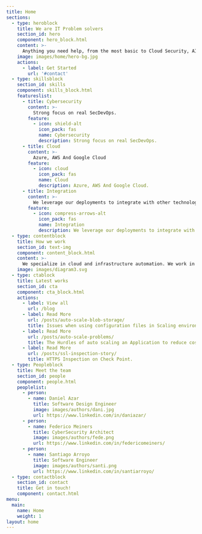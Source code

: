 ```yaml
---
title: Home
sections:
  - type: heroblock
    title: We are IT Problem solvers
    section_id: hero
    component: hero_block.html
    content: >-
      Anything you need help, from the most basic to Cloud Security, AI, Data Science. We can help you solve it. Just Call us
    image: images/home/hero-bg.jpg
    actions:
      - label: Get Started
        url: '#contact'
  - type: skillsblock
    section_id: skills
    component: skills_block.html
    featureslist:
      - title: Cybersecurity
        content: >-
          Strong focus on real SecDevOps.
        feature:
          - icon: shield-alt
            icon_pack: fas
            name: Cybersecurity
            description: Strong focus on real SecDevOps.
      - title: Cloud
        content: >-
          Azure, AWS And Google Cloud
        feature:
          - icon: cloud
            icon_pack: fas
            name: Cloud
            description: Azure, AWS And Google Cloud.
      - title: Integration
        content: >-
          We leverage our deployments to integrate with other technologies.
        feature:
          - icon: compress-arrows-alt
            icon_pack: fas
            name: Integration
            description: We leverage our deployments to integrate with other technologies.
  - type: contentblock
    title: How we work
    section_id: text-img
    component: content_block.html
    content: >-
      We specialize in cloud and infrastructure automation. We work in an iterative approach in order to resolve the problem. First we Analyze the issues, then we design a solution. At last we test the solution and start the cycle again until the goals are reached.
    image: images/diagram3.svg
  - type: ctablock
    title: Latest works
    section_id: cta
    component: cta_block.html
    actions:
      - label: View all
        url: /blog
      - label: Read More
        url: /posts/auto-scale-blob-storage/
        title: Issues when using configuration files in Scaling environments
      - label: Read More
        url: /posts/auto-scale-problems/
        title: The Hurdles of auto scaling an Application to reduce costs
      - label: Read More
        url: /posts/ssl-inspection-story/
        title: HTTPS Inspection on Check Point.
  - type: Peopleblock
    title: Meet the team
    section_id: people
    component: people.html
    peoplelist:
      - person:
        - name: Daniel Azar
          title: Software Design Engineer
          image: images/authors/dani.jpg
          url: https://www.linkedin.com/in/daniazar/
      - person:
        - name: Federico Meiners
          title: CyberSecurity Architect
          image: images/authors/fede.png
          url: https://www.linkedin.com/in/federicomeiners/
      - person:
        - name: Santiago Arroyo
          title: Software Engineer
          image: images/authors/santi.png
          url: https://www.linkedin.com/in/santiarroyo/
  - type: contactblock
    section_id: contact
    title: Get in touch!
    component: contact.html
menu:
  main:
    name: Home
    weight: 1
layout: home
---
```

